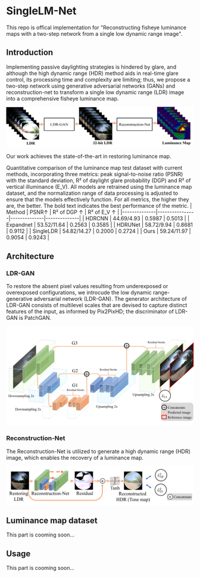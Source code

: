 # SingleLM-Net
This repo is offical implementation for "Reconstructing fisheye luminance maps with a two-step network from a
single low dynamic range image".

## Introduction

Implementing passive daylighting strategies is hindered by glare, and although the high dynamic range (HDR) method aids in real-time glare control, its processing time and complexity are limiting; thus, we propose a two-step network using generative adversarial networks (GANs) and reconstruction-net to transform a single low dynamic range (LDR) image into a comprehensive fisheye luminance map.

<p align="center">
<img src="./Figures/model.png"  alt="" align=center />
</p>

Our work achieves the state-of-the-art in restoring luminance map.

 Quantitative comparison of the luminance map test dataset with current methods, incorporating three metrics: peak signal-to-noise ratio (PSNR) with the standard deviation, R² of daylight glare probability (DGP) and R² of vertical illuminance (E_V). All models are retrained using the luminance map dataset, and the normalization range of data processing is adjusted to ensure that the models effectively function. For all metrics, the higher they are, the better. The bold text indicates the best performance of the metric.
| Method       | PSNR↑          | R² of DGP ↑  | R² of E_V ↑ |
|--------------|----------------|--------------|--------------|
| HDRCNN  | 44.69/4.93     | 0.5987       | 0.5013       |
| Expandnet | 53.52/11.64   | 0.2563       | 0.3585       |
| HDRUNet | 58.72/9.94      | 0.8681       | 0.9112       |
| SingleLDR | 54.82/14.27   | 0.2000       | 0.2724       |
| Ours    | 59.24/11.97    | 0.9054       | 0.9243       |


## Architecture
### LDR-GAN

To restore the absent pixel values resulting from underexposed or overexposed configurations, we introcude the low dynamic range-generative adversarial network (LDR-GAN). The generator architecture of LDR-GAN consists of multilevel scales that are devised to capture distinct features of the input, as informed by Pix2PixHD; the discriminator of LDR-GAN is PatchGAN.

<p align="center">
<img src="./Figures/LDR-GAN.png"  alt="" align=center />
</p>

### Reconstruction-Net
The Reconstruction-Net is utilized to generate a high dynamic range (HDR) image, which enables the recovery of a luminance map.

<p align="center">
<img src="./Figures/Reconstruction-Net.png"  alt="" align=center />
</p>

## Luminance map dataset

This part is cooming soon...

## Usage 

This part is cooming soon...